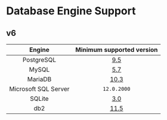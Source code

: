 # Database Engine Support

## v6
| Engine | Minimum supported version |
| :------------: | :------------: |
| PostgreSQL | [9.5](https://www.postgresql.org/docs/9.5/ ) |
| MySQL | [5.7](https://dev.mysql.com/doc/refman/5.7/en/) |
| MariaDB | [10.3](https://mariadb.com/kb/en/changes-improvements-in-mariadb-103/) |
| Microsoft SQL Server | `12.0.2000` |
| SQLite | [3.0](https://www.sqlite.org/version3.html) |
| db2 | [11.5](https://www.ibm.com/in-en/products/db2-database) |
